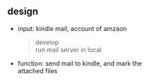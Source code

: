 design
--------
* input: kindle mail, account of amzaon  
  > develop  
    run mail server in local  

* function: send mail to kindle, and mark the  
   attached files